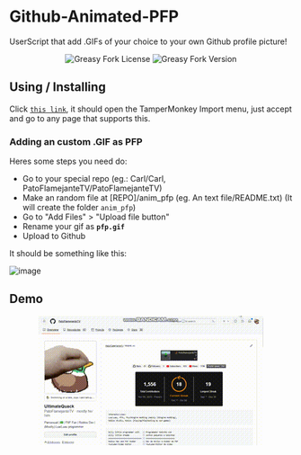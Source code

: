 ﻿# Github-Animated-PFP

UserScript that add .GIFs of your choice to your own Github profile picture!

<p align="center">
  <img alt="Greasy Fork License" src="https://img.shields.io/greasyfork/l/514730-github-animated-profile-picture">
  <img alt="Greasy Fork Version" src="https://img.shields.io/greasyfork/v/514730-github-animated-profile-picture">
</p>

## Using / Installing

Click [`this link`](https://github.com/PatoFlamejanteTV/Github-Animated-PFP/raw/refs/heads/main/src/main.user.js), it should open the TamperMonkey Import menu, just accept and go to any page that supports this.

### Adding an custom .GIF as PFP

Heres some steps you need do:

- Go to your special repo (eg.: Carl/Carl, PatoFlamejanteTV/PatoFlamejanteTV)
- Make an random file at [REPO]/anim_pfp (eg. An text file/README.txt) (It will create the folder `anim_pfp`)
- Go to "Add Files" > "Upload file button"
- Rename your gif as **`pfp.gif`**
- Upload to Github

It should be something like this:

![image](https://github.com/user-attachments/assets/85e65839-d935-4446-8b6f-c73223b34ceb)


## Demo

<p align="center">
<img src="./.github/screenshots/GIF1.gif">
</p>
